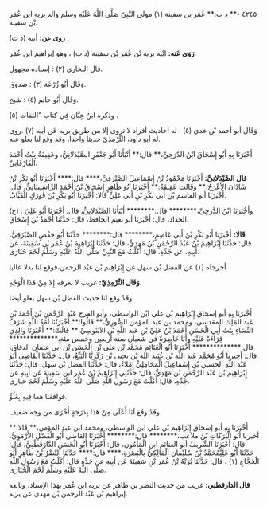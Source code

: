 ٤٢٤٥ -** د ت:** عُمَر بن سفينة (١) مولى النَّبِيّ صَلَّى اللَّهُ عَلَيْهِ وسلم والد بريه ابن عُمَر بْن سفينة.

**روى عن:** أبيه (د ت) .

**رَوَى عَنه:** ابْنه بريه بْن عُمَر بْن سفينة (د ت) ، وهو إبراهيم ابن عُمَر.

قال البخاري (٢) : إسناده مجهول.

وَقَال أَبُو زُرْعَة (٣) : صدوق.

وَقَال أَبُو حاتم (٤) : شيخ.

وذكره ابنُ حِبَّان فِي كتاب "الثقات (٥) .

وَقَال أبو أحمد بْن عدي (٥) : له أحاديث أفراد لا تروى إلا من طريق بريه عَن أبيه (٧) .روى له أبو داود، التِّرْمِذِيّ حديثا واحدا، وقد وقع لنا بعلو عنه.

أَخْبَرَنَا بِهِ أَبُو إِسْحَاقَ ابْنُ الدَّرَجِيِّ،** قال:** أَنْبَأَنَا أَبُو جَعْفَرٍ الصَّيْدَلانِيُّ، وعَفِيفَةُ بِنْتُ أَحْمَدَ الْفَارْفَانِيِّ.

**قال الصَّيْدَلانِيُّ:** أَخْبَرَنَا مَحْمُودُ بْنُ إِسْمَاعِيلَ الصَّيْرَفِيُّ،**** قال:**** أَخْبَرَنَا أَبُو بَكْرِ بْنُ شَاذَانَ الأَعْرَجُ،** وَقَالت عَفِيفَةُ:** أَخْبَرَنَا أَبُو طَاهِرٍ إِسْحَاقُ بْنُ أَحْمَدَ الرَّاشِتِينَانِيُّ، قال: أَخْبَرَنَا أبو القاسم بْن أَبي بَكْرِ بْنِ أَبي عَلِيٍّ قَالا: أَخْبَرَنَا أَبُو بَكْرِ بْنُ فُورَكٍ الْقَبَّابُ.

(ح) : وأَخْبَرَنَا ابْنُ الدَّرَجِيِّ،******** قال:******** أَنْبَأَنَا الصَّيْدَلانِيُّ، قال: أَخْبَرَنَا أَبُو عَلِيّ الحداد، قال: أَخْبَرَنَا أبو نعيم الحافظ، قال: حَدَّثَنَا أَحْمَدُ بْنُ إِسْحَاقَ.

**قَالا:** أَخْبَرَنَا أَبُو بَكْرِ بْنُ أَبي عَاصِمٍ،******** قال:******** حَدَّثَنَا أَبُو حَفْصٍ الصَّيْرَفِيُّ، قال: حَدَّثَنَا إِبْرَاهِيمُ بْنُ عَبْدُ الرَّحْمَنِ بْنُ مَهِدِيٍّ، قال: حَدَّثَنَا إِبْرَاهِيمُ بْنُ عُمَر بْنِ سَفِينَةَ، عَن أَبِيهِ، عن جَدِّهِ، قال: أَكَلْتُ مَعَ النَّبِيِّ صَلَّى اللَّهُ عَلَيْهِ وسَلَّمَ لَحْمَ حُبَارَى.

أخرجاه (١) عن الفضل بْن سهل عن إِبْرَاهِيم بْن عَبْد الرحمن،فوقع لنا بدلا عاليا.

**وَقَال التِّرْمِذِيّ:** غريب لا نعرفه إِلا مِنْ هَذَا الْوَجْهِ.

وقَدْ وقع لنا حديث الفضل بْن سهل بعلو أيضا.

أَخْبَرَنَا بِهِ أبو إسحاق إِبْرَاهِيم بْن علي ابْن الواسطي، وأبو الفرج عَبْد الرَّحْمَنِ بْنُ أَحْمَدَ بْنِ عَبد المَلِك المقدسي، ومحمد بن عبد المؤمن الصُّورِيُّ،** قَالُوا:** أَخْبَرَتْنَا أَمَةُ اللَّهِ شَرَفُ النِّسَاءِ بِنْتُ أَبِي الْحَسَنِ أَحْمَدُ بْنُ عَلِيِّ بْنِ عَبد اللَّهِ بْنِ الآبَنُوسِيِّ،** قَالَتْ:** أَخْبَرَنَا والِدِي قِرَاءَةً عَلَيْهِ وأَنَا حَاضِرَةٌ في شعبان سنة أربعين وخمس مئة،************** قال:************** أَخْبَرَنَا أَبُو الْغَنَائِمِ مُحَمَّد بْن علي بْن الْحَسَن بْن أَبي عثمان الدقاق، قال: أخبرنا أَبُو مُحَمَّد عَبد اللَّهِ بْن عُبَيد الله بْن يحيى بْن زَكَرِيَّا الْبَيِّعُ، قال: حَدَّثَنَا الْقَاضِي أَبُو عَبْد اللَّهِ الحسين بْن إِسْمَاعِيلَ الْمَحَامِلِيُّ إِمْلاءً، قال: حَدَّثَنَا الفضل بْن سهل، قال: حَدَّثَنَا إِبْرَاهِيم بْن عَبْد الرَّحْمَنِ بْن مَهْدِيٍّ، قال: حَدَّثَنِي إِبْرَاهِيمُ بْنُ عُمَر ابن سَفِينَةَ عَن أَبِيهِ عن جَدِّهِ، قال: أَكَلْتُ مَعَ رَسُولِ اللَّهِ صَلَّى اللَّهُ عَلَيْهِ وسَلَّمَ لَحْمَ حبارى.

فوافقنا هما فِيهِ بِعُلُوٍّ.

وقَدْ وقَعَ لَنَا أَعْلَى مِنْ هَذَا بِدَرَجَةٍ أُخْرَى من وجه ضعيف.

أَخْبَرَنَا بِهِ أبو إسحاق إِبْرَاهِيم بْن علي ابن الواسطي، ومحمد ابن عبد المؤمن،** قَالا:** أخبرنا أَبُو الْبَرَكَاتِ بْنُ ملاعب،******** قال:******** أَخْبَرَنَا القاضي أَبُو الْفَضْلِ الأُرْمَوِيُّ، قال: أَخْبَرَنَا الشَّرِيفُ أبو الغنائم ابن الْمَأْمُونِ، قال: أَخْبَرَنَا أَبُو الْحَسَنِ الدَّارَقُطْنِيُّ، قال: حَدَّثَنَا أَبُو عَلِيٍّمُحَمَّدُ بْنُ سُلَيْمان الْمَالِكِيُّ بِالْبَصْرَةِ،**** قال:**** حَدَّثَنَا النَّضْرُ بْنُ طَاهِرٍ أَبُو الْحَجَّاجِ (١) ، قال: حَدَّثَنَا بُرَيْهُ بْنُ عُمَر بْنِ سَفِينَةَ عَن أَبِيهِ عن جَدِّهِ قال: أَكَلْتُ مَعَ رَسُولِ اللَّهِ صَلَّى اللَّهُ عَلَيْهِ وسَلَّمَ لَحْمَ الْحُبَارَى.

**قال الدارقطني:** غريب من حديث النضر بن طاهر عن بريه ابن عُمَر بهذا الإسناد، وتابعه إبراهيم بْن عَبْد الرحمن بْن مهدي عن بريه.